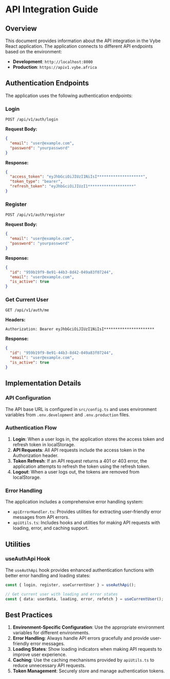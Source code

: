 # API Integration Guide

## Overview

This document provides information about the API integration in the Vybe React application. The application connects to different API endpoints based on the environment:

- **Development**: `http://localhost:8000`
- **Production**: `https://apiv1.vybe.africa`

## Authentication Endpoints

The application uses the following authentication endpoints:

### Login

```
POST /api/v1/auth/login
```

**Request Body:**

```json
{
  "email": "user@example.com",
  "password": "yourpassword"
}
```

**Response:**

```json
{
  "access_token": "eyJhbGciOiJIUzI1NiIsI********************",
  "token_type": "bearer",
  "refresh_token": "eyJhbGciOiJIUzI1********************"
}
```

### Register

```
POST /api/v1/auth/register
```

**Request Body:**

```json
{
  "email": "user@example.com",
  "password": "yourpassword"
}
```

**Response:**

```json
{
  "id": "959b19f9-8e91-44b3-8d42-049a83f07244",
  "email": "user@example.com",
  "is_active": true
}
```

### Get Current User

```
GET /api/v1/auth/me
```

**Headers:**

```
Authorization: Bearer eyJhbGciOiJIUzI1NiIsI**********************
```

**Response:**

```json
{
  "id": "959b19f9-8e91-44b3-8d42-049a83f07244",
  "email": "user@example.com",
  "is_active": true
}
```

## Implementation Details

### API Configuration

The API base URL is configured in `src/config.ts` and uses environment variables from `.env.development` and `.env.production` files.

### Authentication Flow

1. **Login**: When a user logs in, the application stores the access token and refresh token in localStorage.
2. **API Requests**: All API requests include the access token in the Authorization header.
3. **Token Refresh**: If an API request returns a 401 or 403 error, the application attempts to refresh the token using the refresh token.
4. **Logout**: When a user logs out, the tokens are removed from localStorage.

### Error Handling

The application includes a comprehensive error handling system:

- `apiErrorHandler.ts`: Provides utilities for extracting user-friendly error messages from API errors.
- `apiUtils.ts`: Includes hooks and utilities for making API requests with loading, error, and caching support.

## Utilities

### useAuthApi Hook

The `useAuthApi` hook provides enhanced authentication functions with better error handling and loading states:

```typescript
const { login, register, useCurrentUser } = useAuthApi();

// Get current user with loading and error states
const { data: userData, loading, error, refetch } = useCurrentUser();
```

## Best Practices

1. **Environment-Specific Configuration**: Use the appropriate environment variables for different environments.
2. **Error Handling**: Always handle API errors gracefully and provide user-friendly error messages.
3. **Loading States**: Show loading indicators when making API requests to improve user experience.
4. **Caching**: Use the caching mechanisms provided by `apiUtils.ts` to reduce unnecessary API requests.
5. **Token Management**: Securely store and manage authentication tokens.
